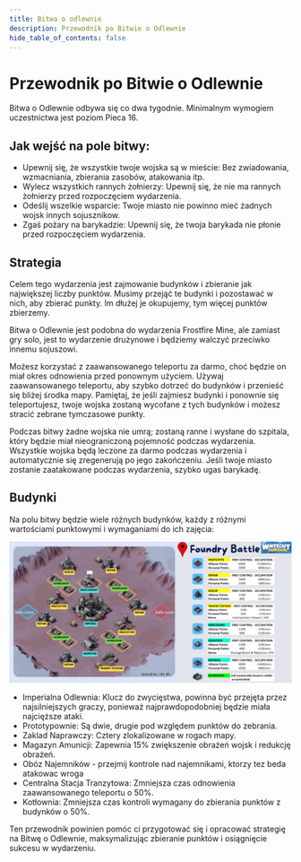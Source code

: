```yaml
---
title: Bitwa o odlewnie
description: Przewodnik po Bitwie o Odlewnie
hide_table_of_contents: false
---
```


# Przewodnik po Bitwie o Odlewnie

Bitwa o Odlewnie odbywa się co dwa tygodnie. Minimalnym wymogiem uczestnictwa jest poziom Pieca 16.

## Jak wejść na pole bitwy:

* Upewnij się, że wszystkie twoje wojska są w mieście: Bez zwiadowania, wzmacniania, zbierania zasobów, atakowania itp.
* Wylecz wszystkich rannych żołnierzy: Upewnij się, że nie ma rannych żołnierzy przed rozpoczęciem wydarzenia.
* Odeślij wszelkie wsparcie: Twoje miasto nie powinno mieć żadnych wojsk innych sojusznikow.
* Zgaś pożary na barykadzie: Upewnij się, że twoja barykada nie płonie przed rozpoczęciem wydarzenia.

## Strategia

Celem tego wydarzenia jest zajmowanie budynków i zbieranie jak największej liczby punktów. Musimy przejąć te budynki i pozostawać w nich, aby zbierać punkty. Im dłużej je okupujemy, tym więcej punktów zbierzemy.

Bitwa o Odlewnie jest podobna do wydarzenia Frostfire Mine, ale zamiast gry solo, jest to wydarzenie drużynowe i będziemy walczyć przeciwko innemu sojuszowi.

Możesz korzystać z zaawansowanego teleportu za darmo, choć będzie on miał okres odnowienia przed ponownym użyciem. Używaj zaawansowanego teleportu, aby szybko dotrzeć do budynków i przenieść się bliżej środka mapy. Pamiętaj, że jeśli zajmiesz budynki i ponownie się teleportujesz, twoje wojska zostaną wycofane z tych budynków i możesz stracić zebrane tymczasowe punkty.

Podczas bitwy żadne wojska nie umrą; 
zostaną ranne i wysłane do szpitala, który będzie miał nieograniczoną pojemność podczas wydarzenia. 
Wszystkie wojska będą leczone za darmo podczas wydarzenia i automatycznie się zregenerują po jego zakończeniu. 
Jeśli twoje miasto zostanie zaatakowane podczas wydarzenia, szybko ugas barykadę.

## Budynki

Na polu bitwy będzie wiele różnych budynków, każdy z różnymi wartościami punktowymi i wymaganiami do ich zajęcia:

![Foundry](../../../../../static/img/foundry.png)

* Imperialna Odlewnia: Klucz do zwycięstwa, powinna być przejęta przez najsilniejszych graczy, ponieważ najprawdopodobniej będzie miała najcięższe ataki.
* Prototypownie: Są dwie, drugie pod względem punktów do zebrania.
* Zaklad Naprawczy: Cztery zlokalizowane w rogach mapy.
* Magazyn Amunicji: Zapewnia 15% zwiększenie obrażeń wojsk i redukcję obrażeń.
* Obóz Najemników - przejmij kontrole nad najemnikami, ktorzy tez beda atakowac wroga
* Centralna Stacja Tranzytowa: Zmniejsza czas odnowienia zaawansowanego teleportu o 50%.
* Kotłownia: Zmniejsza czas kontroli wymagany do zbierania punktów z budynków o 50%.

Ten przewodnik powinien pomóc ci przygotować się i opracować strategię na Bitwę o Odlewnie, maksymalizując zbieranie punktów i osiągnięcie sukcesu w wydarzeniu.
